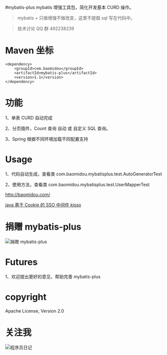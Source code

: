 #mybatis-plus 
mybatis 增强工具包，简化开发基本 CURD 操作。

> mybatis + 只做增强不做改变，这里不提倡 sql 写在代码中。


> 技术讨论 QQ 群 492238239 


Maven 坐标
===========
```
<dependency>
    <groupId>com.baomidou</groupId>
    <artifactId>mybatis-plus</artifactId>
    <version>1.1</version>
</dependency>
```


功能
===========
1、单表 CURD 自动完成

2、分页插件，Count 查询 自动 或 自定义 SQL 查询。

3、Spring 根据不同环境加载不同配置支持


Usage
===========
1、代码自动生成，查看类
com.baomidou.mybatisplus.test.AutoGeneratorTest

2、使用方法，查看类
com.baomidou.mybatisplus.test.UserMapperTest


http://baomidou.com/

[java 基于 Cookie 的 SSO 中间件 kisso](http://git.oschina.net/juapk/kisso)


捐赠 mybatis-plus
====================
![捐赠 mybatis-plus](http://git.oschina.net/uploads/images/2015/1222/211207_0acab44e_12260.png "支持一下mybatis-plus")


Futures
====================
1、欢迎提出更好的意见，帮助完善 mybatis-plus 

copyright
====================
Apache License, Version 2.0


关注我
====================
![程序员日记](http://git.oschina.net/uploads/images/2016/0121/093728_1bc1658f_12260.png "程序员日记")